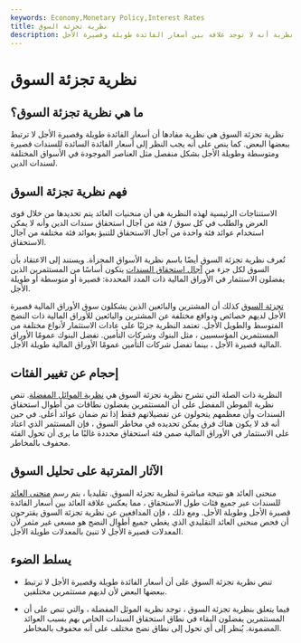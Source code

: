 ```yaml
---
keywords: Economy,Monetary Policy,Interest Rates
title: نظرية تجزئة السوق
description: نظرية تجزئة السوق هي نظرية أنه لا توجد علاقة بين أسعار الفائدة طويلة وقصيرة الأجل.
---
```


# نظرية تجزئة السوق
## ما هي نظرية تجزئة السوق؟

نظرية تجزئة السوق هي نظرية مفادها أن أسعار الفائدة طويلة وقصيرة الأجل لا ترتبط ببعضها البعض. كما ينص على أنه يجب النظر إلى أسعار الفائدة السائدة للسندات قصيرة ومتوسطة وطويلة الأجل بشكل منفصل مثل العناصر الموجودة في الأسواق المختلفة لسندات الدين.

## فهم نظرية تجزئة السوق

الاستنتاجات الرئيسية لهذه النظرية هي أن منحنيات العائد يتم تحديدها من خلال قوى العرض والطلب في كل سوق / فئة من آجال استحقاق سندات الدين وأنه لا يمكن استخدام عوائد فئة واحدة من آجال الاستحقاق للتنبؤ بعوائد فئة مختلفة من آجال الاستحقاق.

تُعرف نظرية تجزئة السوق أيضًا باسم نظرية الأسواق المجزأة. ويستند إلى الاعتقاد بأن السوق لكل جزء من [آجال استحقاق السندات](/maturity) يتكون أساسًا من المستثمرين الذين يفضلون الاستثمار في الأوراق المالية ذات المدد المحددة: قصيرة أو متوسطة أو طويلة الأجل.

[تجزئة السوق](/marketsegmentation) كذلك أن المشترين والبائعين الذين يشكلون سوق الأوراق المالية قصيرة الأجل لديهم خصائص ودوافع مختلفة عن المشترين والبائعين للأوراق المالية ذات النضج المتوسط والطويل الأجل. تعتمد النظرية جزئيًا على عادات الاستثمار لأنواع مختلفة من المستثمرين المؤسسيين ، مثل البنوك وشركات التأمين. تفضل البنوك عمومًا الأوراق المالية قصيرة الأجل ، بينما تفضل شركات التأمين عمومًا الأوراق المالية طويلة الأجل.

## إحجام عن تغيير الفئات

النظرية ذات الصلة التي تشرح نظرية تجزئة السوق هي [نظرية الموائل المفضلة](/preferred-habitat-theory). تنص نظرية الموطن المفضل على أن المستثمرين يفضلون نطاقات من أطوال استحقاق السندات وأن معظمهم يتحولون عن تفضيلاتهم فقط إذا تم ضمان عوائد أعلى. في حين أنه قد لا يكون هناك فرق يمكن تحديده في مخاطر السوق ، فإن المستثمر الذي اعتاد على الاستثمار في الأوراق المالية ضمن فئة استحقاق محددة غالبًا ما يرى أن تحول الفئة محفوف بالمخاطر.

## الآثار المترتبة على تحليل السوق

منحنى العائد هو نتيجة مباشرة لنظرية تجزئة السوق. تقليديا ، يتم رسم [منحنى العائد](/yieldcurve) للسندات عبر جميع فئات طول الاستحقاق ، مما يعكس علاقة العائد بين أسعار الفائدة قصيرة الأجل وطويلة الأجل. ومع ذلك ، فإن المدافعين عن نظرية تجزئة السوق يقترحون أن فحص منحنى العائد التقليدي الذي يغطي جميع أطوال النضج هو مسعى غير مثمر لأن المعدلات قصيرة الأجل لا تنبئ بالمعدلات طويلة الأجل.

## يسلط الضوء

- تنص نظرية تجزئة السوق على أن أسعار الفائدة طويلة وقصيرة الأجل لا ترتبط ببعضها البعض لأن لديهم مستثمرين مختلفين.

- فيما يتعلق بنظرية تجزئة السوق ، توجد نظرية الموئل المفضلة ، والتي تنص على أن المستثمرين يفضلون البقاء في نطاق استحقاق السندات الخاص بهم بسبب العوائد المضمونة. يُنظر إلى أي تحول إلى نطاق نضج مختلف على أنه محفوف بالمخاطر.

